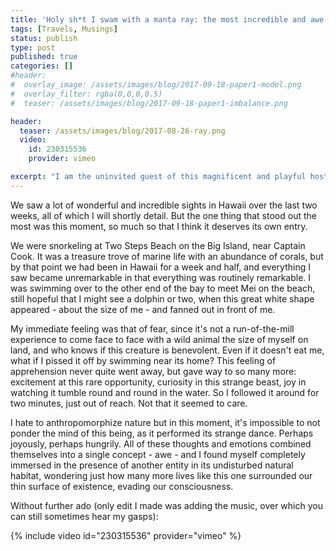 ```yaml
---
title: 'Holy sh*t I swam with a manta ray: the most incredible and awe-inspiring thing I''ve seen. (24/52)'
tags: [Travels, Musings]
status: publish
type: post
published: true
categories: []
#header:
#  overlay_image: /assets/images/blog/2017-09-18-paper1-model.png
#  overlay_filter: rgba(0,0,0,0.5)
#  teaser: /assets/images/blog/2017-09-18-paper1-imbalance.png

header:
  teaser: /assets/images/blog/2017-08-26-ray.png
  video:
    id: 230315536
    provider: vimeo

excerpt: "I am the uninvited guest of this magnificent and playful host."
---
```


We saw a lot of wonderful and incredible sights in Hawaii over the last two
weeks, all of which I will shortly detail. But the one thing that stood out
the most was this moment, so much so that I think it deserves its own entry.

We were snorkeling at Two Steps Beach on the Big Island, near Captain Cook. It
was a treasure trove of marine life with an abundance of corals, but by that
point we had been in Hawaii for a week and half, and everything I saw became
unremarkable in that everything was routinely remarkable. I was swimming over
to the other end of the bay to meet Mei on the beach, still hopeful that I
might see a dolphin or two, when this great white shape appeared - about the
size of me - and fanned out in front of me.

My immediate feeling was that of fear, since it's not a run-of-the-mill
experience to come face to face with a wild animal the size of myself on land,
and who knows if this creature is benevolent. Even if it doesn't eat me, what
if I pissed it off by swimming near its home? This feeling of apprehension
never quite went away, but gave way to so many more: excitement at this rare
opportunity, curiosity in this strange beast, joy in watching it tumble round
and round in the water. So I followed it around for two minutes, just out of
reach. Not that it seemed to care.

I hate to anthropomorphize nature but in this moment, it's impossible to not
ponder the mind of this being, as it performed its strange dance. Perhaps
joyously, perhaps hungrily. All of these thoughts and emotions combined
themselves into a single concept - awe - and I found myself completely
immersed in the presence of another entity in its undisturbed natural habitat,
wondering just how many more lives like this one surrounded our thin surface
of existence, evading our consciousness.

Without further ado (only edit I made was adding the music, over which you can
still sometimes hear my gasps):

{% include video id="230315536" provider="vimeo" %}
